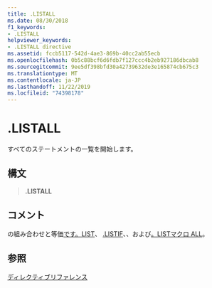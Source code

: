 ```yaml
---
title: .LISTALL
ms.date: 08/30/2018
f1_keywords:
- .LISTALL
helpviewer_keywords:
- .LISTALL directive
ms.assetid: fccb5117-542d-4ae3-869b-40cc2ab55ecb
ms.openlocfilehash: 0b5c88bcf6d6fdb7f127ccc4b2eb927186dbcab8
ms.sourcegitcommit: 9ee5df398bfd30a42739632de3e165874cb675c3
ms.translationtype: MT
ms.contentlocale: ja-JP
ms.lasthandoff: 11/22/2019
ms.locfileid: "74398178"
---
```

# <a name="listall"></a>.LISTALL

すべてのステートメントの一覧を開始します。

## <a name="syntax"></a>構文

> **.LISTALL**

## <a name="remarks"></a>コメント

の組み合わせと等価[です。LIST](../../assembler/masm/dot-list.md)、 [.LISTIF](../../assembler/masm/dot-listif.md)、、および[。LISTマクロ ALL](../../assembler/masm/dot-listmacroall.md)。

## <a name="see-also"></a>参照

[ディレクティブリファレンス](directives-reference.md)
